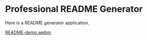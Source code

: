 # Professional README Generator 

Here is a README generator application.

[README-demo.webm](https://user-images.githubusercontent.com/103780078/191812765-e309e3c5-3c72-4218-8e46-0ed812eec735.webm)
